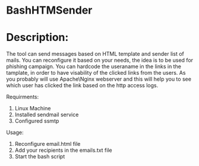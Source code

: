 # BashHTMSender

# Description:

The tool can send messages based on HTML template and sender list of mails. You can reconfigure it based on your needs, the idea is to be used for phishing campaign. You can hardcode the useraname in the links in the tamplate, in order to have visability of the clicked links from the users. As you probably will use Apache\Nginx webserver and this will help you to see which user has clicked the link based on the http access logs. 

Requirments:

1. Linux Machine
2. Installed sendmail service
3. Configured ssmtp 

Usage:

1. Reconfigure email.html file
2. Add your recipients in the emails.txt file
3. Start the bash script
